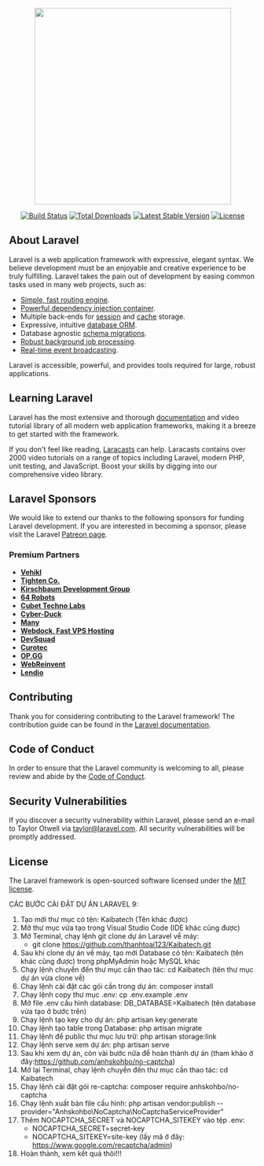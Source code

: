 <p align="center"><a href="https://laravel.com" target="_blank"><img src="https://raw.githubusercontent.com/laravel/art/master/logo-lockup/5%20SVG/2%20CMYK/1%20Full%20Color/laravel-logolockup-cmyk-red.svg" width="400"></a></p>

<p align="center">
<a href="https://travis-ci.org/laravel/framework"><img src="https://travis-ci.org/laravel/framework.svg" alt="Build Status"></a>
<a href="https://packagist.org/packages/laravel/framework"><img src="https://img.shields.io/packagist/dt/laravel/framework" alt="Total Downloads"></a>
<a href="https://packagist.org/packages/laravel/framework"><img src="https://img.shields.io/packagist/v/laravel/framework" alt="Latest Stable Version"></a>
<a href="https://packagist.org/packages/laravel/framework"><img src="https://img.shields.io/packagist/l/laravel/framework" alt="License"></a>
</p>

## About Laravel

Laravel is a web application framework with expressive, elegant syntax. We believe development must be an enjoyable and creative experience to be truly fulfilling. Laravel takes the pain out of development by easing common tasks used in many web projects, such as:

- [Simple, fast routing engine](https://laravel.com/docs/routing).
- [Powerful dependency injection container](https://laravel.com/docs/container).
- Multiple back-ends for [session](https://laravel.com/docs/session) and [cache](https://laravel.com/docs/cache) storage.
- Expressive, intuitive [database ORM](https://laravel.com/docs/eloquent).
- Database agnostic [schema migrations](https://laravel.com/docs/migrations).
- [Robust background job processing](https://laravel.com/docs/queues).
- [Real-time event broadcasting](https://laravel.com/docs/broadcasting).

Laravel is accessible, powerful, and provides tools required for large, robust applications.

## Learning Laravel

Laravel has the most extensive and thorough [documentation](https://laravel.com/docs) and video tutorial library of all modern web application frameworks, making it a breeze to get started with the framework.

If you don't feel like reading, [Laracasts](https://laracasts.com) can help. Laracasts contains over 2000 video tutorials on a range of topics including Laravel, modern PHP, unit testing, and JavaScript. Boost your skills by digging into our comprehensive video library.

## Laravel Sponsors

We would like to extend our thanks to the following sponsors for funding Laravel development. If you are interested in becoming a sponsor, please visit the Laravel [Patreon page](https://patreon.com/taylorotwell).

### Premium Partners

- **[Vehikl](https://vehikl.com/)**
- **[Tighten Co.](https://tighten.co)**
- **[Kirschbaum Development Group](https://kirschbaumdevelopment.com)**
- **[64 Robots](https://64robots.com)**
- **[Cubet Techno Labs](https://cubettech.com)**
- **[Cyber-Duck](https://cyber-duck.co.uk)**
- **[Many](https://www.many.co.uk)**
- **[Webdock, Fast VPS Hosting](https://www.webdock.io/en)**
- **[DevSquad](https://devsquad.com)**
- **[Curotec](https://www.curotec.com/services/technologies/laravel/)**
- **[OP.GG](https://op.gg)**
- **[WebReinvent](https://webreinvent.com/?utm_source=laravel&utm_medium=github&utm_campaign=patreon-sponsors)**
- **[Lendio](https://lendio.com)**

## Contributing

Thank you for considering contributing to the Laravel framework! The contribution guide can be found in the [Laravel documentation](https://laravel.com/docs/contributions).

## Code of Conduct

In order to ensure that the Laravel community is welcoming to all, please review and abide by the [Code of Conduct](https://laravel.com/docs/contributions#code-of-conduct).

## Security Vulnerabilities

If you discover a security vulnerability within Laravel, please send an e-mail to Taylor Otwell via [taylor@laravel.com](mailto:taylor@laravel.com). All security vulnerabilities will be promptly addressed.

## License

The Laravel framework is open-sourced software licensed under the [MIT license](https://opensource.org/licenses/MIT).


CÁC BƯỚC CÀI ĐẶT DỰ ÁN LARAVEL 9:
1. Tạo mới thư mục có tên: Kaibatech (Tên khác được)
2. Mở thư mục vừa tạo trong Visual Studio Code (IDE khác cũng được)
3. Mở Terminal, chạy lệnh git clone dự án Laravel vể máy:
    - git clone https://github.com/thanhtoai123/Kaibatech.git
4. Sau khi clone dự án về máy, tạo mới Database có tên: Kaibatech (tên khác cũng được) trong phpMyAdmin hoặc MySQL khác
5. Chạy lệnh chuyển đến thư mục cần thao tác: cd Kaibatech (tên thư mục dự án vừa clone về)
6. Chạy lệnh cài đặt các gói cần trong dự án: composer install
7. Chạy lệnh copy thư mục .env: cp .env.example .env
8. Mở file .env cấu hình database: DB_DATABASE=Kaibatech (tên database vừa tạo ở bước trên)
9. Chạy lệnh tạo key cho dự án: php artisan key:generate
10. Chạy lệnh tạo table trong Database: php artisan migrate
11. Chạy lệnh để public thư mục lưu trữ: php artisan storage:link
12. Chạy lệnh serve xem dự án: php artisan serve
13. Sau khi xem dự án, còn vài bước nữa để hoàn thành dự án (tham khảo ở đây:https://github.com/anhskohbo/no-captcha)
14. Mở lại Terminal, chạy lệnh chuyển đến thư mục cần thao tác: cd Kaibatech
15. Chạy lệnh cài đặt gói re-captcha: composer require anhskohbo/no-captcha
16. Chạy lệnh xuất bản file cấu hình: php artisan vendor:publish --provider="Anhskohbo\NoCaptcha\NoCaptchaServiceProvider"
17. Thêm NOCAPTCHA_SECRET và NOCAPTCHA_SITEKEY vào tệp .env:
    - NOCAPTCHA_SECRET=secret-key
    - NOCAPTCHA_SITEKEY=site-key
    (lấy mã ở đây: https://www.google.com/recaptcha/admin)
18. Hoàn thành, xem kết quả thôi!!!

 
